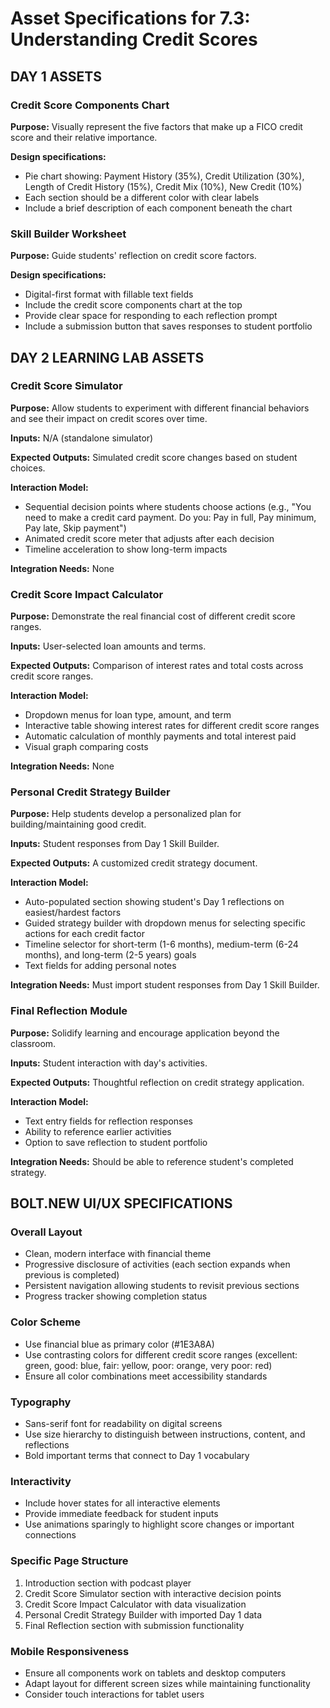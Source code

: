 # Asset Specifications for 7.3: Understanding Credit Scores

## DAY 1 ASSETS

### Credit Score Components Chart

**Purpose:** Visually represent the five factors that make up a FICO credit score and their relative importance.

**Design specifications:**
- Pie chart showing: Payment History (35%), Credit Utilization (30%), Length of Credit History (15%), Credit Mix (10%), New Credit (10%)
- Each section should be a different color with clear labels
- Include a brief description of each component beneath the chart

### Skill Builder Worksheet

**Purpose:** Guide students' reflection on credit score factors.

**Design specifications:**
- Digital-first format with fillable text fields
- Include the credit score components chart at the top
- Provide clear space for responding to each reflection prompt
- Include a submission button that saves responses to student portfolio

## DAY 2 LEARNING LAB ASSETS

### Credit Score Simulator

**Purpose:** Allow students to experiment with different financial behaviors and see their impact on credit scores over time.

**Inputs:** N/A (standalone simulator)

**Expected Outputs:** Simulated credit score changes based on student choices.

**Interaction Model:**
- Sequential decision points where students choose actions (e.g., "You need to make a credit card payment. Do you: Pay in full, Pay minimum, Pay late, Skip payment")
- Animated credit score meter that adjusts after each decision
- Timeline acceleration to show long-term impacts

**Integration Needs:** None

### Credit Score Impact Calculator

**Purpose:** Demonstrate the real financial cost of different credit score ranges.

**Inputs:** User-selected loan amounts and terms.

**Expected Outputs:** Comparison of interest rates and total costs across credit score ranges.

**Interaction Model:**
- Dropdown menus for loan type, amount, and term
- Interactive table showing interest rates for different credit score ranges
- Automatic calculation of monthly payments and total interest paid
- Visual graph comparing costs

**Integration Needs:** None

### Personal Credit Strategy Builder

**Purpose:** Help students develop a personalized plan for building/maintaining good credit.

**Inputs:** Student responses from Day 1 Skill Builder.

**Expected Outputs:** A customized credit strategy document.

**Interaction Model:**
- Auto-populated section showing student's Day 1 reflections on easiest/hardest factors
- Guided strategy builder with dropdown menus for selecting specific actions for each credit factor
- Timeline selector for short-term (1-6 months), medium-term (6-24 months), and long-term (2-5 years) goals
- Text fields for adding personal notes

**Integration Needs:** Must import student responses from Day 1 Skill Builder.

### Final Reflection Module

**Purpose:** Solidify learning and encourage application beyond the classroom.

**Inputs:** Student interaction with day's activities.

**Expected Outputs:** Thoughtful reflection on credit strategy application.

**Interaction Model:**
- Text entry fields for reflection responses
- Ability to reference earlier activities
- Option to save reflection to student portfolio

**Integration Needs:** Should be able to reference student's completed strategy.

## BOLT.NEW UI/UX SPECIFICATIONS

### Overall Layout

- Clean, modern interface with financial theme
- Progressive disclosure of activities (each section expands when previous is completed)
- Persistent navigation allowing students to revisit previous sections
- Progress tracker showing completion status

### Color Scheme

- Use financial blue as primary color (#1E3A8A)
- Use contrasting colors for different credit score ranges (excellent: green, good: blue, fair: yellow, poor: orange, very poor: red)
- Ensure all color combinations meet accessibility standards

### Typography

- Sans-serif font for readability on digital screens
- Use size hierarchy to distinguish between instructions, content, and reflections
- Bold important terms that connect to Day 1 vocabulary

### Interactivity

- Include hover states for all interactive elements
- Provide immediate feedback for student inputs
- Use animations sparingly to highlight score changes or important connections

### Specific Page Structure

1. Introduction section with podcast player
2. Credit Score Simulator section with interactive decision points
3. Credit Score Impact Calculator with data visualization
4. Personal Credit Strategy Builder with imported Day 1 data
5. Final Reflection section with submission functionality

### Mobile Responsiveness

- Ensure all components work on tablets and desktop computers
- Adapt layout for different screen sizes while maintaining functionality
- Consider touch interactions for tablet users